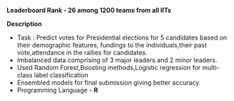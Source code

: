 **Leaderboard Rank - 26 among 1200 teams from all IITs**

**Description**
 - Task : Predict votes for Presidential elections for 5 candidates based on their demographic features, fundings to the individuals,their past vote,attendance in the rallies for candidates.
 - Imbalanced data comprising of 3 major leaders and 2 minor leaders.
 - Used Random Forest,Boosting methods,Logistic regression for multi-class label classification
 - Ensembled models for final submission giving better accuracy.
 - Programming Language - **R**
